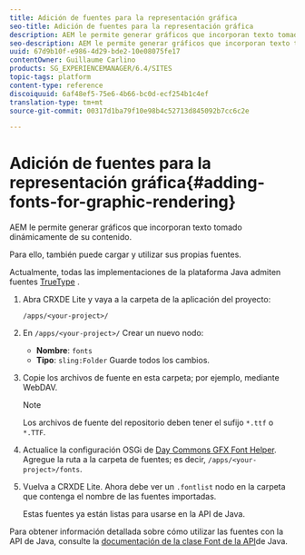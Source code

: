 ```yaml
---
title: Adición de fuentes para la representación gráfica
seo-title: Adición de fuentes para la representación gráfica
description: AEM le permite generar gráficos que incorporan texto tomado dinámicamente de su contenido
seo-description: AEM le permite generar gráficos que incorporan texto tomado dinámicamente de su contenido
uuid: 67d9b10f-e986-4d29-bde2-10e08075fe17
contentOwner: Guillaume Carlino
products: SG_EXPERIENCEMANAGER/6.4/SITES
topic-tags: platform
content-type: reference
discoiquuid: 6af48ef5-75e6-4b66-bc0d-ecf254b1c4ef
translation-type: tm+mt
source-git-commit: 00317d1ba79f10e98b4c52713d845092b7cc6c2e

---
```



# Adición de fuentes para la representación gráfica{#adding-fonts-for-graphic-rendering}

AEM le permite generar gráficos que incorporan texto tomado dinámicamente de su contenido.

Para ello, también puede cargar y utilizar sus propias fuentes.

Actualmente, todas las implementaciones de la plataforma Java admiten fuentes [TrueType](https://en.wikipedia.org/wiki/Truetype) .

1. Abra CRXDE Lite y vaya a la carpeta de la aplicación del proyecto:

   `/apps/<your-project>/`

1. En `/apps/<your-project>/` Crear un nuevo nodo:

   * **Nombre**: `fonts`
   * **Tipo**: `sling:Folder`
   Guarde todos los cambios.

1. Copie los archivos de fuente en esta carpeta; por ejemplo, mediante WebDAV.

   >[!NOTE]
   >
   >Los archivos de fuente del repositorio deben tener el sufijo `*.ttf` o `*.TTF`.

1. Actualice la configuración [](/help/sites-deploying/configuring-osgi.md) OSGi de [Day Commons GFX Font Helper](/help/sites-deploying/osgi-configuration-settings.md). Agregue la ruta a la carpeta de fuentes; es decir, `/apps/<your-project>/fonts`.

1. Vuelva a CRXDE Lite. Ahora debe ver un `.fontlist` nodo en la carpeta que contenga el nombre de las fuentes importadas.

   Estas fuentes ya están listas para usarse en la API de Java.

Para obtener información detallada sobre cómo utilizar las fuentes con la API de Java, consulte la [documentación de la clase Font de la API](https://download.oracle.com/javase/6/docs/api/java/awt/Font.html)de Java.

